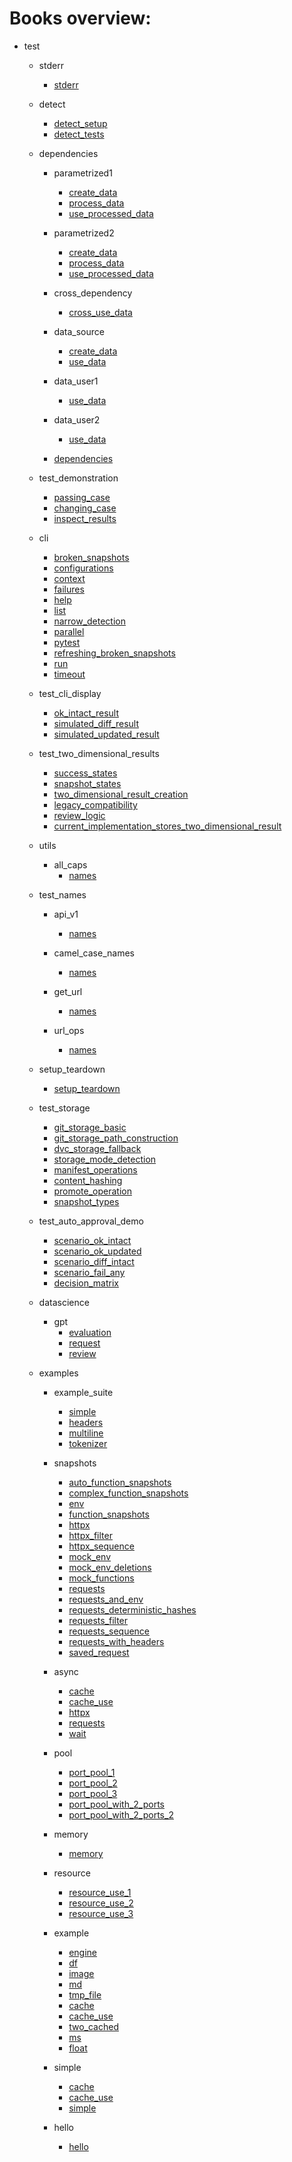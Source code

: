 # Books overview:

 * test
     * stderr
         * [stderr](test/stderr/stderr.md)

     * detect
         * [detect_setup](test/detect/detect_setup.md)
         * [detect_tests](test/detect/detect_tests.md)

     * dependencies
         * parametrized1
             * [create_data](test/dependencies/parametrized1/create_data.md)
             * [process_data](test/dependencies/parametrized1/process_data.md)
             * [use_processed_data](test/dependencies/parametrized1/use_processed_data.md)

         * parametrized2
             * [create_data](test/dependencies/parametrized2/create_data.md)
             * [process_data](test/dependencies/parametrized2/process_data.md)
             * [use_processed_data](test/dependencies/parametrized2/use_processed_data.md)

         * cross_dependency
             * [cross_use_data](test/dependencies/cross_dependency/cross_use_data.md)

         * data_source
             * [create_data](test/dependencies/data_source/create_data.md)
             * [use_data](test/dependencies/data_source/use_data.md)

         * data_user1
             * [use_data](test/dependencies/data_user1/use_data.md)

         * data_user2
             * [use_data](test/dependencies/data_user2/use_data.md)

         * [dependencies](test/dependencies/dependencies.md)

     * test_demonstration
         * [passing_case](test/test_demonstration/passing_case.md)
         * [changing_case](test/test_demonstration/changing_case.md)
         * [inspect_results](test/test_demonstration/inspect_results.md)

     * cli
         * [broken_snapshots](test/cli/broken_snapshots.md)
         * [configurations](test/cli/configurations.md)
         * [context](test/cli/context.md)
         * [failures](test/cli/failures.md)
         * [help](test/cli/help.md)
         * [list](test/cli/list.md)
         * [narrow_detection](test/cli/narrow_detection.md)
         * [parallel](test/cli/parallel.md)
         * [pytest](test/cli/pytest.md)
         * [refreshing_broken_snapshots](test/cli/refreshing_broken_snapshots.md)
         * [run](test/cli/run.md)
         * [timeout](test/cli/timeout.md)

     * test_cli_display
         * [ok_intact_result](test/test_cli_display/ok_intact_result.md)
         * [simulated_diff_result](test/test_cli_display/simulated_diff_result.md)
         * [simulated_updated_result](test/test_cli_display/simulated_updated_result.md)

     * test_two_dimensional_results
         * [success_states](test/test_two_dimensional_results/success_states.md)
         * [snapshot_states](test/test_two_dimensional_results/snapshot_states.md)
         * [two_dimensional_result_creation](test/test_two_dimensional_results/two_dimensional_result_creation.md)
         * [legacy_compatibility](test/test_two_dimensional_results/legacy_compatibility.md)
         * [review_logic](test/test_two_dimensional_results/review_logic.md)
         * [current_implementation_stores_two_dimensional_result](test/test_two_dimensional_results/current_implementation_stores_two_dimensional_result.md)

     * utils
         * all_caps
             * [names](test/utils/all_caps/names.md)

     * test_names
         * api_v1
             * [names](test/test_names/api_v1/names.md)

         * camel_case_names
             * [names](test/test_names/camel_case_names/names.md)

         * get_url
             * [names](test/test_names/get_url/names.md)

         * url_ops
             * [names](test/test_names/url_ops/names.md)

     * setup_teardown
         * [setup_teardown](test/setup_teardown/setup_teardown.md)

     * test_storage
         * [git_storage_basic](test/test_storage/git_storage_basic.md)
         * [git_storage_path_construction](test/test_storage/git_storage_path_construction.md)
         * [dvc_storage_fallback](test/test_storage/dvc_storage_fallback.md)
         * [storage_mode_detection](test/test_storage/storage_mode_detection.md)
         * [manifest_operations](test/test_storage/manifest_operations.md)
         * [content_hashing](test/test_storage/content_hashing.md)
         * [promote_operation](test/test_storage/promote_operation.md)
         * [snapshot_types](test/test_storage/snapshot_types.md)

     * test_auto_approval_demo
         * [scenario_ok_intact](test/test_auto_approval_demo/scenario_ok_intact.md)
         * [scenario_ok_updated](test/test_auto_approval_demo/scenario_ok_updated.md)
         * [scenario_diff_intact](test/test_auto_approval_demo/scenario_diff_intact.md)
         * [scenario_fail_any](test/test_auto_approval_demo/scenario_fail_any.md)
         * [decision_matrix](test/test_auto_approval_demo/decision_matrix.md)

     * datascience
         * gpt
             * [evaluation](test/datascience/gpt/evaluation.md)
             * [request](test/datascience/gpt/request.md)
             * [review](test/datascience/gpt/review.md)

     * examples
         * example_suite
             * [simple](test/examples/example_suite/simple.md)
             * [headers](test/examples/example_suite/headers.md)
             * [multiline](test/examples/example_suite/multiline.md)
             * [tokenizer](test/examples/example_suite/tokenizer.md)

         * snapshots
             * [auto_function_snapshots](test/examples/snapshots/auto_function_snapshots.md)
             * [complex_function_snapshots](test/examples/snapshots/complex_function_snapshots.md)
             * [env](test/examples/snapshots/env.md)
             * [function_snapshots](test/examples/snapshots/function_snapshots.md)
             * [httpx](test/examples/snapshots/httpx.md)
             * [httpx_filter](test/examples/snapshots/httpx_filter.md)
             * [httpx_sequence](test/examples/snapshots/httpx_sequence.md)
             * [mock_env](test/examples/snapshots/mock_env.md)
             * [mock_env_deletions](test/examples/snapshots/mock_env_deletions.md)
             * [mock_functions](test/examples/snapshots/mock_functions.md)
             * [requests](test/examples/snapshots/requests.md)
             * [requests_and_env](test/examples/snapshots/requests_and_env.md)
             * [requests_deterministic_hashes](test/examples/snapshots/requests_deterministic_hashes.md)
             * [requests_filter](test/examples/snapshots/requests_filter.md)
             * [requests_sequence](test/examples/snapshots/requests_sequence.md)
             * [requests_with_headers](test/examples/snapshots/requests_with_headers.md)
             * [saved_request](test/examples/snapshots/saved_request.md)

         * async
             * [cache](test/examples/async/cache.md)
             * [cache_use](test/examples/async/cache_use.md)
             * [httpx](test/examples/async/httpx.md)
             * [requests](test/examples/async/requests.md)
             * [wait](test/examples/async/wait.md)

         * pool
             * [port_pool_1](test/examples/pool/port_pool_1.md)
             * [port_pool_2](test/examples/pool/port_pool_2.md)
             * [port_pool_3](test/examples/pool/port_pool_3.md)
             * [port_pool_with_2_ports](test/examples/pool/port_pool_with_2_ports.md)
             * [port_pool_with_2_ports_2](test/examples/pool/port_pool_with_2_ports_2.md)

         * memory
             * [memory](test/examples/memory/memory.md)

         * resource
             * [resource_use_1](test/examples/resource/resource_use_1.md)
             * [resource_use_2](test/examples/resource/resource_use_2.md)
             * [resource_use_3](test/examples/resource/resource_use_3.md)

         * example
             * [engine](test/examples/example/engine.md)
             * [df](test/examples/example/df.md)
             * [image](test/examples/example/image.md)
             * [md](test/examples/example/md.md)
             * [tmp_file](test/examples/example/tmp_file.md)
             * [cache](test/examples/example/cache.md)
             * [cache_use](test/examples/example/cache_use.md)
             * [two_cached](test/examples/example/two_cached.md)
             * [ms](test/examples/example/ms.md)
             * [float](test/examples/example/float.md)

         * simple
             * [cache](test/examples/simple/cache.md)
             * [cache_use](test/examples/simple/cache_use.md)
             * [simple](test/examples/simple/simple.md)

         * hello
             * [hello](test/examples/hello/hello.md)

